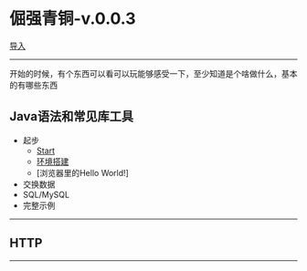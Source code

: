#   倔强青铜-v.0.0.3

[导入](Index.md)

----

开始的时候，有个东西可以看可以玩能够感受一下，至少知道是个啥做什么，基本的有哪些东西

##  Java语法和常见库工具
-   起步
    -   [Start](Java/README.md)
    -   [环境搭建](Java/Environ.md)
    -   [浏览器里的Hello World!]
-   交换数据
-   SQL/MySQL
-   完整示例

----

##  HTTP

----
